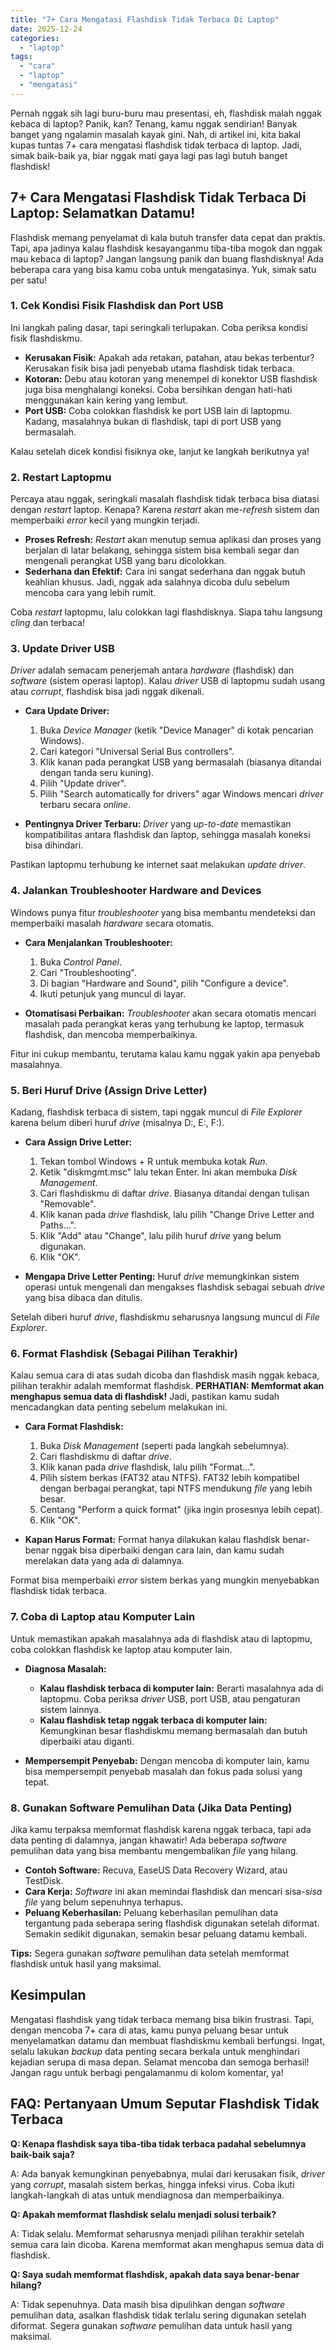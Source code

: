```yaml
---
title: "7+ Cara Mengatasi Flashdisk Tidak Terbaca Di Laptop"
date: 2025-12-24
categories: 
  - "laptop"
tags: 
  - "cara"
  - "laptop"
  - "mengatasi"
---
```


Pernah nggak sih lagi buru-buru mau presentasi, eh, flashdisk malah nggak kebaca di laptop? Panik, kan? Tenang, kamu nggak sendirian! Banyak banget yang ngalamin masalah kayak gini. Nah, di artikel ini, kita bakal kupas tuntas 7+ cara mengatasi flashdisk tidak terbaca di laptop. Jadi, simak baik-baik ya, biar nggak mati gaya lagi pas lagi butuh banget flashdisk!

## 7+ Cara Mengatasi Flashdisk Tidak Terbaca Di Laptop: Selamatkan Datamu!

Flashdisk memang penyelamat di kala butuh transfer data cepat dan praktis. Tapi, apa jadinya kalau flashdisk kesayanganmu tiba-tiba mogok dan nggak mau kebaca di laptop? Jangan langsung panik dan buang flashdisknya! Ada beberapa cara yang bisa kamu coba untuk mengatasinya. Yuk, simak satu per satu!

### 1\. Cek Kondisi Fisik Flashdisk dan Port USB

Ini langkah paling dasar, tapi seringkali terlupakan. Coba periksa kondisi fisik flashdiskmu.

- **Kerusakan Fisik:** Apakah ada retakan, patahan, atau bekas terbentur? Kerusakan fisik bisa jadi penyebab utama flashdisk tidak terbaca.
- **Kotoran:** Debu atau kotoran yang menempel di konektor USB flashdisk juga bisa menghalangi koneksi. Coba bersihkan dengan hati-hati menggunakan kain kering yang lembut.
- **Port USB:** Coba colokkan flashdisk ke port USB lain di laptopmu. Kadang, masalahnya bukan di flashdisk, tapi di port USB yang bermasalah.

Kalau setelah dicek kondisi fisiknya oke, lanjut ke langkah berikutnya ya!

### 2\. Restart Laptopmu

Percaya atau nggak, seringkali masalah flashdisk tidak terbaca bisa diatasi dengan _restart_ laptop. Kenapa? Karena _restart_ akan me-_refresh_ sistem dan memperbaiki _error_ kecil yang mungkin terjadi.

- **Proses Refresh:** _Restart_ akan menutup semua aplikasi dan proses yang berjalan di latar belakang, sehingga sistem bisa kembali segar dan mengenali perangkat USB yang baru dicolokkan.
- **Sederhana dan Efektif:** Cara ini sangat sederhana dan nggak butuh keahlian khusus. Jadi, nggak ada salahnya dicoba dulu sebelum mencoba cara yang lebih rumit.

Coba _restart_ laptopmu, lalu colokkan lagi flashdisknya. Siapa tahu langsung _cling_ dan terbaca!

### 3\. Update Driver USB

_Driver_ adalah semacam penerjemah antara _hardware_ (flashdisk) dan _software_ (sistem operasi laptop). Kalau _driver_ USB di laptopmu sudah usang atau _corrupt_, flashdisk bisa jadi nggak dikenali.

- **Cara Update Driver:**
    
    1. Buka _Device Manager_ (ketik "Device Manager" di kotak pencarian Windows).
    2. Cari kategori "Universal Serial Bus controllers".
    3. Klik kanan pada perangkat USB yang bermasalah (biasanya ditandai dengan tanda seru kuning).
    4. Pilih "Update driver".
    5. Pilih "Search automatically for drivers" agar Windows mencari _driver_ terbaru secara _online_.
- **Pentingnya Driver Terbaru:** _Driver_ yang _up-to-date_ memastikan kompatibilitas antara flashdisk dan laptop, sehingga masalah koneksi bisa dihindari.
    

Pastikan laptopmu terhubung ke internet saat melakukan _update driver_.

### 4\. Jalankan Troubleshooter Hardware and Devices

Windows punya fitur _troubleshooter_ yang bisa membantu mendeteksi dan memperbaiki masalah _hardware_ secara otomatis.

- **Cara Menjalankan Troubleshooter:**
    
    1. Buka _Control Panel_.
    2. Cari "Troubleshooting".
    3. Di bagian "Hardware and Sound", pilih "Configure a device".
    4. Ikuti petunjuk yang muncul di layar.
- **Otomatisasi Perbaikan:** _Troubleshooter_ akan secara otomatis mencari masalah pada perangkat keras yang terhubung ke laptop, termasuk flashdisk, dan mencoba memperbaikinya.
    

Fitur ini cukup membantu, terutama kalau kamu nggak yakin apa penyebab masalahnya.

### 5\. Beri Huruf Drive (Assign Drive Letter)

Kadang, flashdisk terbaca di sistem, tapi nggak muncul di _File Explorer_ karena belum diberi huruf _drive_ (misalnya D:, E:, F:).

- **Cara Assign Drive Letter:**
    
    1. Tekan tombol Windows + R untuk membuka kotak _Run_.
    2. Ketik "diskmgmt.msc" lalu tekan Enter. Ini akan membuka _Disk Management_.
    3. Cari flashdiskmu di daftar _drive_. Biasanya ditandai dengan tulisan "Removable".
    4. Klik kanan pada _drive_ flashdisk, lalu pilih "Change Drive Letter and Paths...".
    5. Klik "Add" atau "Change", lalu pilih huruf _drive_ yang belum digunakan.
    6. Klik "OK".
- **Mengapa Drive Letter Penting:** Huruf _drive_ memungkinkan sistem operasi untuk mengenali dan mengakses flashdisk sebagai sebuah _drive_ yang bisa dibaca dan ditulis.
    

Setelah diberi huruf _drive_, flashdiskmu seharusnya langsung muncul di _File Explorer_.

### 6\. Format Flashdisk (Sebagai Pilihan Terakhir)

Kalau semua cara di atas sudah dicoba dan flashdisk masih nggak kebaca, pilihan terakhir adalah memformat flashdisk. **PERHATIAN: Memformat akan menghapus semua data di flashdisk!** Jadi, pastikan kamu sudah mencadangkan data penting sebelum melakukan ini.

- **Cara Format Flashdisk:**
    
    1. Buka _Disk Management_ (seperti pada langkah sebelumnya).
    2. Cari flashdiskmu di daftar _drive_.
    3. Klik kanan pada _drive_ flashdisk, lalu pilih "Format...".
    4. Pilih sistem berkas (FAT32 atau NTFS). FAT32 lebih kompatibel dengan berbagai perangkat, tapi NTFS mendukung _file_ yang lebih besar.
    5. Centang "Perform a quick format" (jika ingin prosesnya lebih cepat).
    6. Klik "OK".
- **Kapan Harus Format:** Format hanya dilakukan kalau flashdisk benar-benar nggak bisa diperbaiki dengan cara lain, dan kamu sudah merelakan data yang ada di dalamnya.
    

Format bisa memperbaiki _error_ sistem berkas yang mungkin menyebabkan flashdisk tidak terbaca.

### 7\. Coba di Laptop atau Komputer Lain

Untuk memastikan apakah masalahnya ada di flashdisk atau di laptopmu, coba colokkan flashdisk ke laptop atau komputer lain.

- **Diagnosa Masalah:**
    
    - **Kalau flashdisk terbaca di komputer lain:** Berarti masalahnya ada di laptopmu. Coba periksa _driver_ USB, port USB, atau pengaturan sistem lainnya.
    - **Kalau flashdisk tetap nggak terbaca di komputer lain:** Kemungkinan besar flashdiskmu memang bermasalah dan butuh diperbaiki atau diganti.
- **Mempersempit Penyebab:** Dengan mencoba di komputer lain, kamu bisa mempersempit penyebab masalah dan fokus pada solusi yang tepat.
    

### 8\. Gunakan Software Pemulihan Data (Jika Data Penting)

Jika kamu terpaksa memformat flashdisk karena nggak terbaca, tapi ada data penting di dalamnya, jangan khawatir! Ada beberapa _software_ pemulihan data yang bisa membantu mengembalikan _file_ yang hilang.

- **Contoh Software:** Recuva, EaseUS Data Recovery Wizard, atau TestDisk.
- **Cara Kerja:** _Software_ ini akan memindai flashdisk dan mencari sisa-_sisa_ _file_ yang belum sepenuhnya terhapus.
- **Peluang Keberhasilan:** Peluang keberhasilan pemulihan data tergantung pada seberapa sering flashdisk digunakan setelah diformat. Semakin sedikit digunakan, semakin besar peluang datamu kembali.

**Tips:** Segera gunakan _software_ pemulihan data setelah memformat flashdisk untuk hasil yang maksimal.

## Kesimpulan

Mengatasi flashdisk yang tidak terbaca memang bisa bikin frustrasi. Tapi, dengan mencoba 7+ cara di atas, kamu punya peluang besar untuk menyelamatkan datamu dan membuat flashdiskmu kembali berfungsi. Ingat, selalu lakukan _backup_ data penting secara berkala untuk menghindari kejadian serupa di masa depan. Selamat mencoba dan semoga berhasil! Jangan ragu untuk berbagi pengalamanmu di kolom komentar, ya!

## FAQ: Pertanyaan Umum Seputar Flashdisk Tidak Terbaca

**Q: Kenapa flashdisk saya tiba-tiba tidak terbaca padahal sebelumnya baik-baik saja?**

A: Ada banyak kemungkinan penyebabnya, mulai dari kerusakan fisik, _driver_ yang _corrupt_, masalah sistem berkas, hingga infeksi virus. Coba ikuti langkah-langkah di atas untuk mendiagnosa dan memperbaikinya.

**Q: Apakah memformat flashdisk selalu menjadi solusi terbaik?**

A: Tidak selalu. Memformat seharusnya menjadi pilihan terakhir setelah semua cara lain dicoba. Karena memformat akan menghapus semua data di flashdisk.

**Q: Saya sudah memformat flashdisk, apakah data saya benar-benar hilang?**

A: Tidak sepenuhnya. Data masih bisa dipulihkan dengan _software_ pemulihan data, asalkan flashdisk tidak terlalu sering digunakan setelah diformat. Segera gunakan _software_ pemulihan data untuk hasil yang maksimal.
